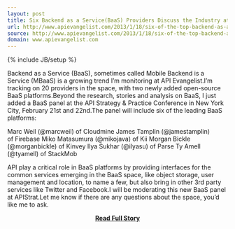 ```yaml
---
layout: post
title: Six Backend as a Service(BaaS) Providers Discuss the Industry at #APIStrat in NYC
url: http://www.apievangelist.com/2013/1/18/six-of-the-top-backend-as-a-servicebaas-discussing-industry-at-apistrat-in-nyc/
source: http://www.apievangelist.com/2013/1/18/six-of-the-top-backend-as-a-servicebaas-discussing-industry-at-apistrat-in-nyc/
domain: www.apievangelist.com
---
```

{% include JB/setup %}<p>Backend as a Service (BaaS), sometimes called Mobile Backend is a Service (MBaaS) is a growing trend I&rsquo;m monitoring at API Evangelist.I&rsquo;m tracking on 20 providers in the space, with two newly added open-source BaaS platforms.Beyond the research, stories and analysis on BaaS, I just added a BaaS panel at the API Strategy &amp; Practice Conference in New York City, February 21st and 22nd.The panel will include six of the leading BaaS platforms:

Marc Weil (@marcweil) of&nbsp;Cloudmine
James Tamplin (@jamestamplin) of&nbsp;Firebase
Miko Matasumura (@mikojava) of&nbsp;Kii
Morgan Bickle (@morganbickle) of&nbsp;Kinvey
Ilya Sukhar (@ilyasu) of&nbsp;Parse
Ty Amell (@tyamell) of&nbsp;StackMob&nbsp;


API play a critical role in BaaS platforms by providing interfaces for the common services emerging in the BaaS space, like object storage, user management and location, to name a few, but also bring in other 3rd party services like Twitter and Facebook.I will be moderating this new BaaS panel at APIStrat.Let me know if there are any questions about the space, you&rsquo;d like me to ask.</p>
<center><p><a href="http://www.apievangelist.com/2013/1/18/six-of-the-top-backend-as-a-servicebaas-discussing-industry-at-apistrat-in-nyc/" style='padding:25px; font-sze:18px; font-weight: bold;'>Read Full Story</a></p></center>
